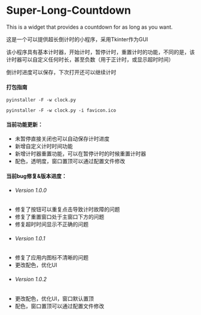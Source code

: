 # Super-Long-Countdown
This is a widget that provides a countdown for as long as you want.

这是一个可以提供超长倒计时的小程序，采用Tkinter作为GUI

该小程序具有基本计时器，开始计时，暂停计时，重置计时的功能，不同的是，该计时器可以自定义任何时长，甚至负数（用于正计时，或显示超时时间）

倒计时进度可以保存，下次打开还可以继续计时

#### 打包指南
```shell
pyinstaller -F -w clock.py
```
```shell
pyinstaller -F -w clock.py -i favicon.ico
```

#### 当前功能更新：

- 未暂停直接关闭也可以自动保存计时进度
- 新增自定义计时时间功能
- 新增计时器重置功能，可以在暂停计时的时候重置计时器
- 配色，透明度，窗口置顶可以通过配置文件修改

#### 当前bug修复&版本进度：

- ###### Version 1.0.0
- 修复了按钮可以重复点击导致计时故障的问题
- 修复了重置窗口处于主窗口下方的问题
- 修复超时时间显示不正确的问题
- ###### Version 1.0.1
- 修复了应用内图标不清晰的问题
- 更改配色，优化UI
- ###### Version 1.0.2
- 更改配色，优化UI，窗口默认置顶
- 配色，窗口置顶可以通过配置文件修改
